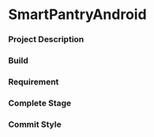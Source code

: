 # SmartPantryAndroid

### Project Description


### Build


### Requirement


### Complete Stage


### Commit Style
